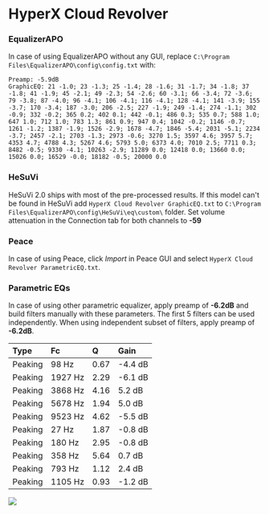 # HyperX Cloud Revolver

### EqualizerAPO
In case of using EqualizerAPO without any GUI, replace `C:\Program Files\EqualizerAPO\config\config.txt`
with:
```
Preamp: -5.9dB
GraphicEQ: 21 -1.0; 23 -1.3; 25 -1.4; 28 -1.6; 31 -1.7; 34 -1.8; 37 -1.8; 41 -1.9; 45 -2.1; 49 -2.3; 54 -2.6; 60 -3.1; 66 -3.4; 72 -3.6; 79 -3.8; 87 -4.0; 96 -4.1; 106 -4.1; 116 -4.1; 128 -4.1; 141 -3.9; 155 -3.7; 170 -3.4; 187 -3.0; 206 -2.5; 227 -1.9; 249 -1.4; 274 -1.1; 302 -0.9; 332 -0.2; 365 0.2; 402 0.1; 442 -0.1; 486 0.3; 535 0.7; 588 1.0; 647 1.0; 712 1.0; 783 1.3; 861 0.9; 947 0.4; 1042 -0.2; 1146 -0.7; 1261 -1.2; 1387 -1.9; 1526 -2.9; 1678 -4.7; 1846 -5.4; 2031 -5.1; 2234 -3.7; 2457 -2.1; 2703 -1.3; 2973 -0.6; 3270 1.5; 3597 4.6; 3957 5.7; 4353 4.7; 4788 4.3; 5267 4.6; 5793 5.0; 6373 4.0; 7010 2.5; 7711 0.3; 8482 -0.5; 9330 -4.1; 10263 -2.9; 11289 0.0; 12418 0.0; 13660 0.0; 15026 0.0; 16529 -0.0; 18182 -0.5; 20000 0.0
```

### HeSuVi
HeSuVi 2.0 ships with most of the pre-processed results. If this model can't be found in HeSuVi add
`HyperX Cloud Revolver GraphicEQ.txt` to `C:\Program Files\EqualizerAPO\config\HeSuVi\eq\custom\` folder.
Set volume attenuation in the Connection tab for both channels to **-59**

### Peace
In case of using Peace, click *Import* in Peace GUI and select `HyperX Cloud Revolver ParametricEQ.txt`.

### Parametric EQs
In case of using other parametric equalizer, apply preamp of **-6.2dB** and build filters manually
with these parameters. The first 5 filters can be used independently.
When using independent subset of filters, apply preamp of **-6.2dB**.

| Type    | Fc      |    Q | Gain    |
|:--------|:--------|:-----|:--------|
| Peaking | 98 Hz   | 0.67 | -4.4 dB |
| Peaking | 1927 Hz | 2.29 | -6.1 dB |
| Peaking | 3868 Hz | 4.16 | 5.2 dB  |
| Peaking | 5678 Hz | 1.94 | 5.0 dB  |
| Peaking | 9523 Hz | 4.62 | -5.5 dB |
| Peaking | 27 Hz   | 1.87 | -0.8 dB |
| Peaking | 180 Hz  | 2.95 | -0.8 dB |
| Peaking | 358 Hz  | 5.64 | 0.7 dB  |
| Peaking | 793 Hz  | 1.12 | 2.4 dB  |
| Peaking | 1105 Hz | 0.93 | -1.2 dB |

![](https://raw.githubusercontent.com/jaakkopasanen/AutoEq/master/results/rtings/rtings/HyperX%20Cloud%20Revolver/HyperX%20Cloud%20Revolver.png)